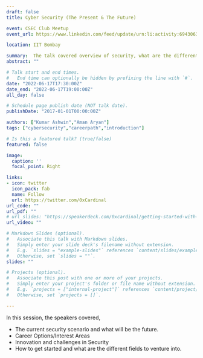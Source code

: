 ```yaml
---
draft: false
title: Cyber Security (The Present & The Future)

event: CSEC Club Meetup
event_url: https://www.linkedin.com/feed/update/urn:li:activity:6943063367787913216/

location: IIT Bombay

summary:  The talk covered overview of security, what are the different career paths and how to get started in Cyber Security.
abstract: ""

# Talk start and end times.
#   End time can optionally be hidden by prefixing the line with `#`.
date: "2022-06-17T17:30:00Z"
date_end: "2022-06-17T19:00:00Z"
all_day: false

# Schedule page publish date (NOT talk date).
publishDate: "2017-01-01T00:00:00Z"

authors: ["Kumar Ashwin","Aman Aryan"]
tags: ["cybersecurity","careerpath","introduction"]

# Is this a featured talk? (true/false)
featured: false

image:
  caption: ''
  focal_point: Right

links:
- icon: twitter
  icon_pack: fab
  name: Follow
  url: https://twitter.com/0xCardinal
url_code: ""
url_pdf: ""
# url_slides: "https://speakerdeck.com/0xcardinal/getting-started-with-dfir-payatu-webinar"
url_video: ""

# Markdown Slides (optional).
#   Associate this talk with Markdown slides.
#   Simply enter your slide deck's filename without extension.
#   E.g. `slides = "example-slides"` references `content/slides/example-slides.md`.
#   Otherwise, set `slides = ""`.
slides: ""

# Projects (optional).
#   Associate this post with one or more of your projects.
#   Simply enter your project's folder or file name without extension.
#   E.g. `projects = ["internal-project"]` references `content/project/deep-learning/index.md`.
#   Otherwise, set `projects = []`.

---
```


In this session, the speakers covered,
* The current security scenario and what will be the future.
* Career Options/Interest Areas
* Innovation and challenges in Security
* How to get started and what are the different fields to venture into.